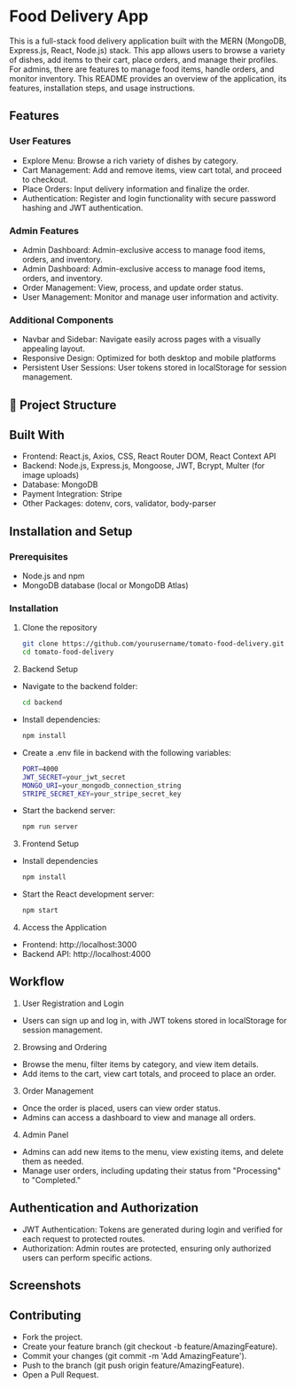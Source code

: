 # Food Delivery App
This is a full-stack food delivery application built with the MERN (MongoDB, Express.js, React, Node.js) stack. This app allows users to browse a variety of dishes, add items to their cart, place orders, and manage their profiles. For admins, there are features to manage food items, handle orders, and monitor inventory. This README provides an overview of the application, its features, installation steps, and usage instructions.
## Features
### User Features
- Explore Menu: Browse a rich variety of dishes by category.
- Cart Management: Add and remove items, view cart total, and proceed to checkout.
- Place Orders: Input delivery information and finalize the order.
- Authentication: Register and login functionality with secure password hashing and JWT authentication.
### Admin Features
- Admin Dashboard: Admin-exclusive access to manage food items, orders, and inventory.
- Admin Dashboard: Admin-exclusive access to manage food items, orders, and inventory.
- Order Management: View, process, and update order status.
- User Management: Monitor and manage user information and activity.
### Additional Components
- Navbar and Sidebar: Navigate easily across pages with a visually appealing layout.
- Responsive Design: Optimized for both desktop and mobile platforms
- Persistent User Sessions: User tokens stored in localStorage for session management.
## 📂 Project Structure

## Built With
- Frontend: React.js, Axios, CSS, React Router DOM, React Context API
- Backend: Node.js, Express.js, Mongoose, JWT, Bcrypt, Multer (for image uploads)
- Database: MongoDB
- Payment Integration: Stripe
- Other Packages: dotenv, cors, validator, body-parser
## Installation and Setup
### Prerequisites
- Node.js and npm
- MongoDB database (local or MongoDB Atlas)
### Installation
1. Clone the repository
   ```bash
   git clone https://github.com/yourusername/tomato-food-delivery.git
   cd tomato-food-delivery
2. Backend Setup
  - Navigate to the backend folder:
    ```bash
    cd backend
  - Install dependencies:
    ```bash
    npm install
  - Create a .env file in backend with the following variables:
    ```bash
    PORT=4000
    JWT_SECRET=your_jwt_secret
    MONGO_URI=your_mongodb_connection_string
    STRIPE_SECRET_KEY=your_stripe_secret_key
  - Start the backend server:
    ```bash
    npm run server
3. Frontend Setup
  - Install dependencies
    ```bash
    npm install
  - Start the React development server:
    ```bash
    npm start
4. Access the Application
  - Frontend: http://localhost:3000
  - Backend API: http://localhost:4000
## Workflow
1. User Registration and Login
- Users can sign up and log in, with JWT tokens stored in localStorage for session management.
2. Browsing and Ordering
- Browse the menu, filter items by category, and view item details.
- Add items to the cart, view cart totals, and proceed to place an order.
3. Order Management
- Once the order is placed, users can view order status.
- Admins can access a dashboard to view and manage all orders.
4. Admin Panel
- Admins can add new items to the menu, view existing items, and delete them as needed.
- Manage user orders, including updating their status from "Processing" to "Completed."
##  Authentication and Authorization
- JWT Authentication: Tokens are generated during login and verified for each request to protected routes.
- Authorization: Admin routes are protected, ensuring only authorized users can perform specific actions.
## Screenshots

## Contributing
- Fork the project.
- Create your feature branch (git checkout -b feature/AmazingFeature).
- Commit your changes (git commit -m 'Add AmazingFeature').
- Push to the branch (git push origin feature/AmazingFeature).
- Open a Pull Request.
